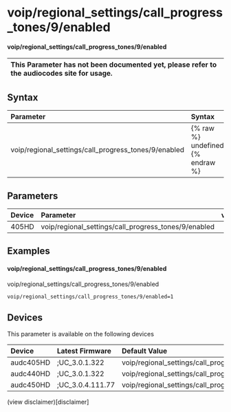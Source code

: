 ﻿---
description: voip/regional_settings/call_progress_tones/9/enabled
search: false
---

# voip/regional_settings/call_progress_tones/9/enabled

#### voip/regional_settings/call_progress_tones/9/enabled


| This Parameter has not been documented yet, please refer to the audiocodes site for usage.  |
| :--- |

## Syntax
| Parameter | Syntax |
| :--- | :--- |
|voip/regional_settings/call_progress_tones/9/enabled | {% raw %} undefined {% endraw %} |

## Parameters
|Device|Parameter|value|Description|
|:---|:---|:---|:---|
| 405HD | voip/regional_settings/call_progress_tones/9/enabled |  |  |

## Examples
#### voip/regional_settings/call_progress_tones/9/enabled

voip/regional_settings/call_progress_tones/9/enabled

```
voip/regional_settings/call_progress_tones/9/enabled=1
```

## Devices
This parameter is available on the following devices

| Device | Latest Firmware | Default Value |
|:---|:---|:---|
| audc405HD | ;UC_3.0.1.322 | voip/regional_settings/call_progress_tones/9/enabled=1 
| audc440HD | ;UC_3.0.1.322 | voip/regional_settings/call_progress_tones/9/enabled=1 
| audc450HD | ;UC_3.0.4.111.77 | voip/regional_settings/call_progress_tones/9/enabled=1 

(view disclaimer)[disclaimer]

